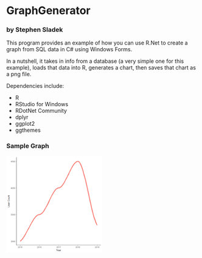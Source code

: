 # GraphGenerator
### by Stephen Sladek

This program provides an example of how you can use R.Net to create a graph from SQL data in C# using Windows Forms.

In a nutshell, it takes in info from a database (a very simple one for this example), loads that data into R, generates a chart, then saves that chart as a png file.

Dependencies include:
 - R
 - RStudio for Windows
 - RDotNet Community
 - dplyr
 - ggplot2
 - ggthemes

### Sample Graph
<img src="https://github.com/StaneCobalt/Graph-Generator/blob/master/plot0.png" width="50%"/>
